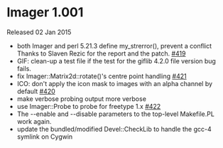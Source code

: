 # Imager 1.001

Released 02 Jan 2015

- both Imager and perl 5.21.3 define my_strerror(), prevent a conflict Thanks to Slaven Rezic for the report and the patch. [#419](https://github.com/tonycoz/imager/issues/419)
- GIF: clean-up a test file if the test for the giflib 4.2.0 file version bug fails.
- fix Imager::Matrix2d::rotate()'s centre point handling [#421](https://github.com/tonycoz/imager/issues/421)
- ICO: don't apply the icon mask to images with an alpha channel by default [#420](https://github.com/tonycoz/imager/issues/420)
- make verbose probing output more verbose
- use Imager::Probe to probe for freetype 1.x [#422](https://github.com/tonycoz/imager/issues/422)
- The --enable and --disable parameters to the top-level Makefile.PL work again.
- update the bundled/modified Devel::CheckLib to handle the gcc-4 symlink on Cygwin
